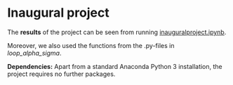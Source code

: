 # Inaugural project

The **results** of the project can be seen from running [inauguralproject.ipynb](inauguralproject.ipynb).

Moreover, we also used the functions from the .py-files in *loop_alpha_sigma*.

**Dependencies:** Apart from a standard Anaconda Python 3 installation, the project requires no further packages.